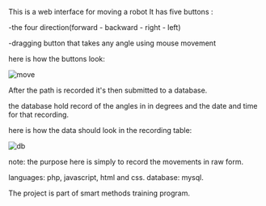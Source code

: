 
This is a web interface for moving a robot 
It has five buttons :

-the four direction(forward - backward - right - left)

-dragging button that takes any angle using mouse movement

here is how the buttons look:

![move](https://user-images.githubusercontent.com/68463958/183272392-4ad02ae4-059a-4932-8939-fcdab66ecdeb.png)

After the path is recorded it's then submitted to a database.

the database hold record of the angles in in degrees and the date and time for that recording.

here is how the data should look in the recording table:

![db](https://user-images.githubusercontent.com/68463958/183272709-59133d19-beac-484e-b15a-086524cfec0b.png)


note: the purpose here is simply to record the movements in raw form.

languages: php, javascript, html and css.
database: mysql.

The project is part of smart methods training program.
